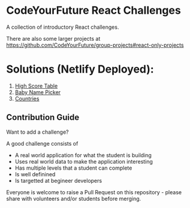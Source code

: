 # CodeYourFuture React Challenges

A collection of introductory React challenges.

There are also some larger projects at https://github.com/CodeYourFuture/group-projects#react-only-projects

# Solutions (Netlify Deployed):
1. [High Score Table](https://cyf-berkeli-scores.netlify.app/)
2. [Baby Name Picker](https://cyf-berkeli-baby-names.netlify.app/)
2. [Countries](https://cyf-berkeli-countries.netlify.app/)


## Contribution Guide
Want to add a challenge?

A good challenge consists of

- A real world application for what the student is building
- Uses real world data to make the application interesting
- Has multiple levels that a student can complete
- Is well definined
- Is targetted at begineer developers

Everyone is welcome to raise a Pull Request on this repository - please share with volunteers and/or students before merging.
